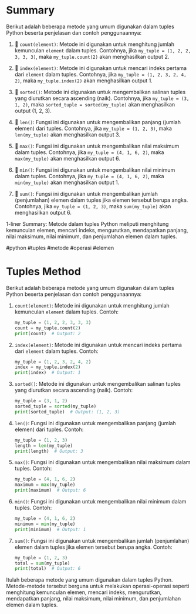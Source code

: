 # Summary

Berikut adalah beberapa metode yang umum digunakan dalam tuples Python beserta penjelasan dan contoh penggunaannya:

1. 📌 `count(element)`: Metode ini digunakan untuk menghitung jumlah kemunculan `element` dalam tuples. Contohnya, jika `my_tuple = (1, 2, 2, 3, 3, 3)`, maka `my_tuple.count(2)` akan menghasilkan output 2.

2. 📌 `index(element)`: Metode ini digunakan untuk mencari indeks pertama dari `element` dalam tuples. Contohnya, jika `my_tuple = (1, 2, 3, 2, 4, 2)`, maka `my_tuple.index(2)` akan menghasilkan output 1.

3. 📌 `sorted()`: Metode ini digunakan untuk mengembalikan salinan tuples yang diurutkan secara ascending (naik). Contohnya, jika `my_tuple = (3, 1, 2)`, maka `sorted_tuple = sorted(my_tuple)` akan menghasilkan output (1, 2, 3).

4. 📌 `len()`: Fungsi ini digunakan untuk mengembalikan panjang (jumlah elemen) dari tuples. Contohnya, jika `my_tuple = (1, 2, 3)`, maka `len(my_tuple)` akan menghasilkan output 3.

5. 📌 `max()`: Fungsi ini digunakan untuk mengembalikan nilai maksimum dalam tuples. Contohnya, jika `my_tuple = (4, 1, 6, 2)`, maka `max(my_tuple)` akan menghasilkan output 6.

6. 📌 `min()`: Fungsi ini digunakan untuk mengembalikan nilai minimum dalam tuples. Contohnya, jika `my_tuple = (4, 1, 6, 2)`, maka `min(my_tuple)` akan menghasilkan output 1.

7. 📌 `sum()`: Fungsi ini digunakan untuk mengembalikan jumlah (penjumlahan) elemen dalam tuples jika elemen tersebut berupa angka. Contohnya, jika `my_tuple = (1, 2, 3)`, maka `sum(my_tuple)` akan menghasilkan output 6.

1-liner Summary: Metode dalam tuples Python meliputi menghitung kemunculan elemen, mencari indeks, mengurutkan, mendapatkan panjang, nilai maksimum, nilai minimum, dan penjumlahan elemen dalam tuples. 

#python #tuples #metode #operasi #elemen

# Tuples Method

Berikut adalah beberapa metode yang umum digunakan dalam tuples Python beserta penjelasan dan contoh penggunaannya:

1. `count(element)`: Metode ini digunakan untuk menghitung jumlah kemunculan `element` dalam tuples.
   Contoh:
   ```python
   my_tuple = (1, 2, 2, 3, 3, 3)
   count = my_tuple.count(2)
   print(count)  # Output: 2
   ```

2. `index(element)`: Metode ini digunakan untuk mencari indeks pertama dari `element` dalam tuples.
   Contoh:
   ```python
   my_tuple = (1, 2, 3, 2, 4, 2)
   index = my_tuple.index(2)
   print(index)  # Output: 1
   ```

3. `sorted()`: Metode ini digunakan untuk mengembalikan salinan tuples yang diurutkan secara ascending (naik).
   Contoh:
   ```python
   my_tuple = (3, 1, 2)
   sorted_tuple = sorted(my_tuple)
   print(sorted_tuple)  # Output: (1, 2, 3)
   ```

4. `len()`: Fungsi ini digunakan untuk mengembalikan panjang (jumlah elemen) dari tuples.
   Contoh:
   ```python
   my_tuple = (1, 2, 3)
   length = len(my_tuple)
   print(length)  # Output: 3
   ```

5. `max()`: Fungsi ini digunakan untuk mengembalikan nilai maksimum dalam tuples.
   Contoh:
   ```python
   my_tuple = (4, 1, 6, 2)
   maximum = max(my_tuple)
   print(maximum)  # Output: 6
   ```

6. `min()`: Fungsi ini digunakan untuk mengembalikan nilai minimum dalam tuples.
   Contoh:
   ```python
   my_tuple = (4, 1, 6, 2)
   minimum = min(my_tuple)
   print(minimum)  # Output: 1
   ```

7. `sum()`: Fungsi ini digunakan untuk mengembalikan jumlah (penjumlahan) elemen dalam tuples jika elemen tersebut berupa angka.
   Contoh:
   ```python
   my_tuple = (1, 2, 3)
   total = sum(my_tuple)
   print(total)  # Output: 6
   ```

Itulah beberapa metode yang umum digunakan dalam tuples Python. Metode-metode tersebut berguna untuk melakukan operasi-operasi seperti menghitung kemunculan elemen, mencari indeks, mengurutkan, mendapatkan panjang, nilai maksimum, nilai minimum, dan penjumlahan elemen dalam tuples.